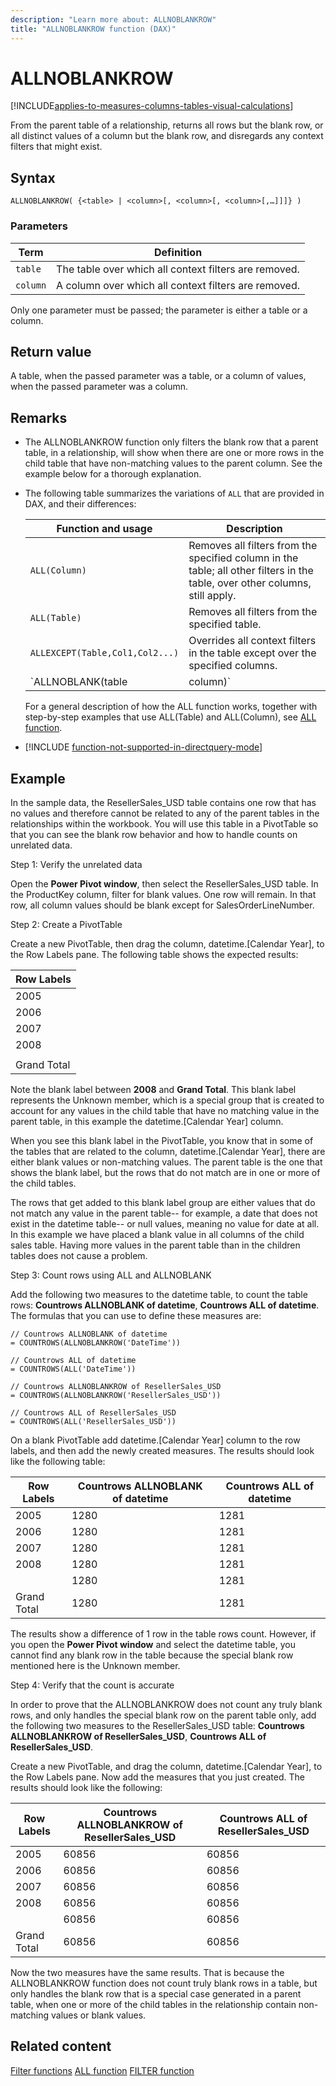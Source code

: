 ```yaml
---
description: "Learn more about: ALLNOBLANKROW"
title: "ALLNOBLANKROW function (DAX)"
---
```

# ALLNOBLANKROW

[!INCLUDE[applies-to-measures-columns-tables-visual-calculations](includes/applies-to-measures-columns-tables-visual-calculations.md)]

From the parent table of a relationship, returns all rows but the blank row, or all distinct values of a column but the blank row, and disregards any context filters that might exist.

## Syntax

```dax
ALLNOBLANKROW( {<table> | <column>[, <column>[, <column>[,…]]]} )
```

### Parameters

|Term|Definition|
|--------|--------------|
|`table`|The table over which all context filters are removed.|
|`column`|A column over which all context filters are removed.|

Only one parameter must be passed; the parameter is either a table or a column.

## Return value

A table, when the passed parameter was a table, or a column of values, when the passed parameter was a column.

## Remarks

- The ALLNOBLANKROW function only filters the blank row that a parent table, in a relationship, will show when there are one or more rows in the child table that have non-matching values to the parent column. See the example below for a thorough explanation.

- The following table summarizes the variations of `ALL` that are provided in DAX, and their differences:

    |Function and usage|Description|
    |----------------------|---------------|
    |`ALL(Column)`|Removes all filters from the specified column in the table; all other filters in the table, over other columns, still apply.|
    |`ALL(Table)`|Removes all filters from the specified table.|
    |`ALLEXCEPT(Table,Col1,Col2...)`|Overrides all context filters in the table except over the specified columns.|
    |`ALLNOBLANK(table|column)`| From the parent table of a relationship, returns all rows but the blank row, or all distinct values of a column but the blank row, and disregards any context filters that might exist|

    For a general description of how the ALL function works, together with step-by-step examples that use ALL(Table) and ALL(Column), see [ALL function](all-function-dax.md).

- [!INCLUDE [function-not-supported-in-directquery-mode](includes/function-not-supported-in-directquery-mode.md)]

## Example

In the sample data, the ResellerSales_USD table contains one row that has no values and therefore cannot be related to any of the parent tables in the relationships within the workbook. You will use this table in a PivotTable so that you can see the blank row behavior and how to handle counts on unrelated data.

Step 1: Verify the unrelated data 

Open the **Power Pivot window**, then select the ResellerSales_USD table. In the ProductKey column, filter for blank values. One row will remain. In that row, all column values should be blank except for SalesOrderLineNumber.

Step 2: Create a PivotTable

Create a new PivotTable, then drag the column, datetime.[Calendar Year], to the Row Labels pane. The following table shows the expected results:

|Row Labels|
|--------------|
|2005|
|2006|
|2007|
|2008|
||
|Grand Total|

Note the blank label between **2008** and **Grand Total**. This blank label represents the Unknown member, which is a special group that is created to account for any values in the child table that have no matching value in the parent table, in this example the datetime.[Calendar Year] column.

When you see this blank label in the PivotTable, you know that in some of the tables that are related to the column, datetime.[Calendar Year], there are either blank values or non-matching values. The parent table is the one that shows the blank label, but the rows that do not match are in one or more of the child tables.

The rows that get added to this blank label group are either values that do not match any value in the parent table-- for example, a date that does not exist in the datetime table-- or null values, meaning no value for date at all. In this example we have placed a blank value in all columns of the child sales table. Having more values in the parent table than in the children tables does not cause a problem.

Step 3: Count rows using ALL and ALLNOBLANK 

Add the following two measures to the datetime table, to count the table rows: **Countrows ALLNOBLANK of datetime**, **Countrows ALL of datetime**. The formulas that you can use to define these measures are:

```dax
// Countrows ALLNOBLANK of datetime
= COUNTROWS(ALLNOBLANKROW('DateTime'))

// Countrows ALL of datetime
= COUNTROWS(ALL('DateTime'))

// Countrows ALLNOBLANKROW of ResellerSales_USD
= COUNTROWS(ALLNOBLANKROW('ResellerSales_USD'))

// Countrows ALL of ResellerSales_USD
= COUNTROWS(ALL('ResellerSales_USD'))
```

On a blank PivotTable add datetime.[Calendar Year] column to the row labels, and then add the newly created measures.  The results should look like the following table:

|Row Labels|Countrows ALLNOBLANK of datetime|Countrows ALL of datetime|
|--------------|------------------------------------|-----------------------------|
|2005|1280|1281|
|2006|1280|1281|
|2007|1280|1281|
|2008|1280|1281|
||1280|1281|
|Grand Total|1280|1281|

The results show a difference of 1 row in the table rows count. However, if you open the **Power Pivot window** and select the datetime table, you cannot find any blank row in the table because the special blank row mentioned here is the Unknown member.

Step 4: Verify that the count is accurate

In order to prove that the ALLNOBLANKROW does not count any truly blank rows, and only handles the special blank row on the parent table only, add the following two measures to the ResellerSales_USD table: **Countrows ALLNOBLANKROW of ResellerSales_USD**, **Countrows ALL of ResellerSales_USD**.

Create a new PivotTable, and drag the column, datetime.[Calendar Year], to the Row Labels pane. Now add the measures that you just created. The results should look like the following:

|Row Labels|Countrows ALLNOBLANKROW of ResellerSales_USD|Countrows ALL of ResellerSales_USD|
|--------------|-------------------------------------------------|---------------------------------------|
|2005|60856|60856|
|2006|60856|60856|
|2007|60856|60856|
|2008|60856|60856|
||60856|60856|
|Grand Total|60856|60856|

Now the two measures have the same results. That is because the ALLNOBLANKROW function does not count truly blank rows in a table, but only handles the blank row that is a special case generated in a parent table, when one or more of the child tables in the relationship contain non-matching values or blank values.

## Related content

[Filter functions](filter-functions-dax.md)
[ALL function](all-function-dax.md)
[FILTER function](filter-function-dax.md)
